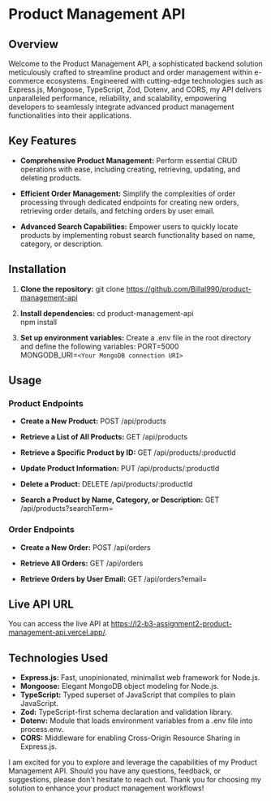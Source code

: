 # Product Management API

## Overview

Welcome to the Product Management API, a sophisticated backend solution meticulously crafted to streamline product and order management within e-commerce ecosystems. Engineered with cutting-edge technologies such as Express.js, Mongoose, TypeScript, Zod, Dotenv, and CORS, my API delivers unparalleled performance, reliability, and scalability, empowering developers to seamlessly integrate advanced product management functionalities into their applications.

## Key Features

- **Comprehensive Product Management:** Perform essential CRUD operations with ease, including creating, retrieving, updating, and deleting products.

- **Efficient Order Management:** Simplify the complexities of order processing through dedicated endpoints for creating new orders, retrieving order details, and fetching orders by user email.

- **Advanced Search Capabilities:** Empower users to quickly locate products by implementing robust search functionality based on name, category, or description.

## Installation

1. **Clone the repository:**
   git clone https://github.com/Billal990/product-management-api

2. **Install dependencies:**
   cd product-management-api <br>
   npm install

3. **Set up environment variables:**
   Create a .env file in the root directory and define the following variables:
   PORT=5000 <br>
   MONGODB_URI=`<Your MongoDB connection URI>`

## Usage

### Product Endpoints

- **Create a New Product:** POST /api/products

- **Retrieve a List of All Products:** GET /api/products

- **Retrieve a Specific Product by ID:** GET /api/products/:productId

- **Update Product Information:** PUT /api/products/:productId

- **Delete a Product:** DELETE /api/products/:productId

- **Search a Product by Name, Category, or Description:** GET /api/products?searchTerm=<searchTerm>

### Order Endpoints

- **Create a New Order:** POST /api/orders

- **Retrieve All Orders:** GET /api/orders

- **Retrieve Orders by User Email:** GET /api/orders?email=<userEmail>

## Live API URL
You can access the live API at https://l2-b3-assignment2-product-management-api.vercel.app/.

## Technologies Used

- **Express.js:** Fast, unopinionated, minimalist web framework for Node.js.
- **Mongoose:** Elegant MongoDB object modeling for Node.js.
- **TypeScript:** Typed superset of JavaScript that compiles to plain JavaScript.
- **Zod:** TypeScript-first schema declaration and validation library.
- **Dotenv:** Module that loads environment variables from a .env file into process.env.
- **CORS:** Middleware for enabling Cross-Origin Resource Sharing in Express.js.

I am excited for you to explore and leverage the capabilities of my Product Management API. Should you have any questions, feedback, or suggestions, please don't hesitate to reach out. Thank you for choosing my solution to enhance your product management workflows!
